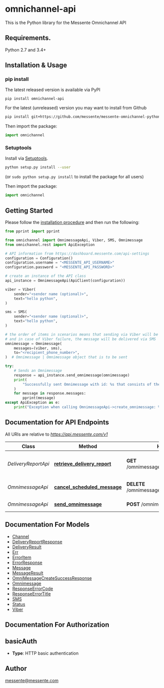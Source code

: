 # omnichannel-api
This is the Python library for the Messente Omnichannel API

## Requirements.

Python 2.7 and 3.4+

## Installation & Usage
### pip install
The latest released version is available via PyPI
```
pip install omnichannel-api
```


For the latest (unreleased) version you may want to install from Github

```sh
pip install git+https://github.com/messente/messente-omnichannel-python.git
```

Then import the package:
```python
import omnichannel 
```

### Setuptools

Install via [Setuptools](http://pypi.python.org/pypi/setuptools).

```sh
python setup.py install --user
```
(or `sudo python setup.py install` to install the package for all users)

Then import the package:
```python
import omnichannel
```

## Getting Started

Please follow the [installation procedure](#installation--usage) and then run the following:

```python
from pprint import pprint

from omnichannel import OmnimessageApi, Viber, SMS, Omnimessage
from omnichannel.rest import ApiException

# API information from https://dashboard.messente.com/api-settings
configuration = Configuration()
configuration.username = "<MESSENTE_API_USERNAME>"
configuration.password = "<MESSENTE_API_PASSWORD>"

# create an instance of the API class
api_instance = OmnimessageApi(ApiClient(configuration))

viber = Viber(
    sender="<sender name (optional)>",
    text="hello python",
)

sms = SMS(
    sender="<sender name (optional)>",
    text="hello python",
)

# the order of items in scenarios means that sending via Viber will be attempted first,
# and in case of Viber failure, the message will be delivered via SMS
omnimessage = Omnimessage(
    messages=(viber, sms),
    to="<recipient_phone_number>",
)  # Omnimessage | Omnimessage object that is to be sent

try:
    # Sends an Omnimessage
    response = api_instance.send_omnimessage(omnimessage)
    print(
        "Successfully sent Omnimessage with id: %s that consists of the following messages:" % response.omnimessage_id
    )
    for message in response.messages:
        pprint(message)
except ApiException as e:
    print("Exception when calling OmnimessageApi->create_omnimessage: %s\n" % e)

```

## Documentation for API Endpoints

All URIs are relative to *https://api.messente.com/v1*

Class | Method | HTTP request | Description
------------ | ------------- | ------------- | -------------
*DeliveryReportApi* | [**retrieve_delivery_report**](docs/DeliveryReportApi.md#retrieve_delivery_report) | **GET** /omnimessage/{omnimessage_id}/status | Retrieves the delivery report for the Omnimessage
*OmnimessageApi* | [**cancel_scheduled_message**](docs/OmnimessageApi.md#cancel_scheduled_message) | **DELETE** /omnimessage/{omnimessage_id} | Cancels a scheduled Omnimessage
*OmnimessageApi* | [**send_omnimessage**](docs/OmnimessageApi.md#send_omnimessage) | **POST** /omnimessage | Sends an Omnimessage


## Documentation For Models

 - [Channel](docs/Channel.md)
 - [DeliveryReportResponse](docs/DeliveryReportResponse.md)
 - [DeliveryResult](docs/DeliveryResult.md)
 - [Err](docs/Err.md)
 - [ErrorItem](docs/ErrorItem.md)
 - [ErrorResponse](docs/ErrorResponse.md)
 - [Message](docs/Message.md)
 - [MessageResult](docs/MessageResult.md)
 - [OmniMessageCreateSuccessResponse](docs/OmniMessageCreateSuccessResponse.md)
 - [Omnimessage](docs/Omnimessage.md)
 - [ResponseErrorCode](docs/ResponseErrorCode.md)
 - [ResponseErrorTitle](docs/ResponseErrorTitle.md)
 - [SMS](docs/SMS.md)
 - [Status](docs/Status.md)
 - [Viber](docs/Viber.md)


## Documentation For Authorization


## basicAuth

- **Type**: HTTP basic authentication


## Author

messente@messente.com

